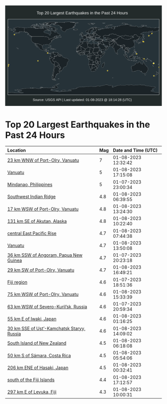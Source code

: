 ![Map](./map.png)

# Top 20 Largest Earthquakes in the Past 24 Hours

| Location | Mag | Date and Time (UTC) |
|:---|:---|:---|
| [23 km WNW of Port-Olry, Vanuatu](https://earthquake.usgs.gov/earthquakes/eventpage/us7000j2yw) | 7 | 01-08-2023 12:32:42 |
| [Vanuatu](https://earthquake.usgs.gov/earthquakes/eventpage/us7000j30e) | 5 | 01-08-2023 17:15:08 |
| [Mindanao, Philippines](https://earthquake.usgs.gov/earthquakes/eventpage/us7000j2vd) | 5 | 01-07-2023 23:00:34 |
| [Southwest Indian Ridge](https://earthquake.usgs.gov/earthquakes/eventpage/us7000j2x7) | 4.8 | 01-08-2023 06:39:55 |
| [17 km WSW of Port-Olry, Vanuatu](https://earthquake.usgs.gov/earthquakes/eventpage/us7000j2ze) | 4.8 | 01-08-2023 13:24:30 |
| [131 km SE of Akutan, Alaska](https://earthquake.usgs.gov/earthquakes/eventpage/us7000j2yf) | 4.8 | 01-08-2023 10:22:40 |
| [central East Pacific Rise](https://earthquake.usgs.gov/earthquakes/eventpage/us7000j2xu) | 4.7 | 01-08-2023 07:44:38 |
| [Vanuatu](https://earthquake.usgs.gov/earthquakes/eventpage/us7000j2zj) | 4.7 | 01-08-2023 13:50:08 |
| [36 km SSW of Angoram, Papua New Guinea](https://earthquake.usgs.gov/earthquakes/eventpage/us7000j2ut) | 4.7 | 01-07-2023 20:23:18 |
| [29 km SW of Port-Olry, Vanuatu](https://earthquake.usgs.gov/earthquakes/eventpage/us7000j305) | 4.7 | 01-08-2023 16:49:21 |
| [Fiji region](https://earthquake.usgs.gov/earthquakes/eventpage/us7000j2uk) | 4.6 | 01-07-2023 18:51:36 |
| [75 km WSW of Port-Olry, Vanuatu](https://earthquake.usgs.gov/earthquakes/eventpage/us7000j2zt) | 4.6 | 01-08-2023 15:33:39 |
| [63 km WSW of Severo-Kuril’sk, Russia](https://earthquake.usgs.gov/earthquakes/eventpage/us7000j2ux) | 4.6 | 01-07-2023 20:59:34 |
| [55 km E of Iwaki, Japan](https://earthquake.usgs.gov/earthquakes/eventpage/us7000j2vx) | 4.6 | 01-08-2023 01:16:25 |
| [30 km SSE of Ust’-Kamchatsk Staryy, Russia](https://earthquake.usgs.gov/earthquakes/eventpage/us7000j2zp) | 4.6 | 01-08-2023 14:09:02 |
| [South Island of New Zealand](https://earthquake.usgs.gov/earthquakes/eventpage/us7000j2wz) | 4.5 | 01-08-2023 06:18:08 |
| [50 km S of Sámara, Costa Rica](https://earthquake.usgs.gov/earthquakes/eventpage/us7000j2wv) | 4.5 | 01-08-2023 05:54:06 |
| [206 km ENE of Hasaki, Japan](https://earthquake.usgs.gov/earthquakes/eventpage/us7000j2vs) | 4.5 | 01-08-2023 00:32:41 |
| [south of the Fiji Islands](https://earthquake.usgs.gov/earthquakes/eventpage/us7000j309) | 4.4 | 01-08-2023 17:12:57 |
| [297 km E of Levuka, Fiji](https://earthquake.usgs.gov/earthquakes/eventpage/us7000j2yb) | 4.3 | 01-08-2023 10:00:31 |
